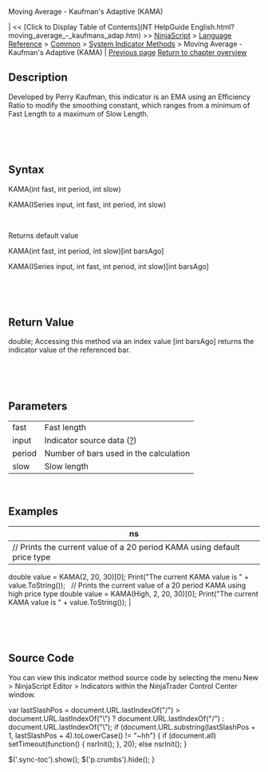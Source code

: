 ﻿










 


Moving Average - Kaufman's Adaptive (KAMA)







| &lt;&lt; [Click to Display Table of Contents](NT HelpGuide English.html?moving_average_-_kaufmans_adap.htm) &gt;&gt;
 [NinjaScript](ninjascript.htm) &gt; [Language Reference](language_reference_wip.htm) &gt; [Common](common.htm) &gt; [System Indicator Methods](indicators.htm) &gt;
Moving Average - Kaufman's Adaptive (KAMA) | [Previous page](moving_average_-_hull_hma.htm)
[Return to chapter overview](indicators.htm)










Description
-----------


Developed by Perry Kaufman, this indicator is an EMA using an Efficiency Ratio to modify the smoothing constant, which ranges from a minimum of Fast Length to a maximum of Slow Length. 


 


 


Syntax
------


KAMA(int fast, int period, int slow)  

KAMA(ISeries<double> input, int fast, int period, int slow)


 


Returns default value  

KAMA(int fast, int period, int slow)[int barsAgo]  

KAMA(ISeries<double> input, int fast, int period, int slow)[int barsAgo]


 


 


Return Value
------------


double; Accessing this method via an index value [int barsAgo] returns the indicator value of the referenced bar.


 


 


Parameters
----------




|  |  |
| --- | --- |
| fast | Fast length |
| input | Indicator source data ([?](valid_input_data_for_indicator.htm)) |
| period | Number of bars used in the calculation |
| slow | Slow length |



 



Examples
--------




| ns |
| --- |
| // Prints the current value of a 20 period KAMA using default price type
double value = KAMA(2, 20, 30)[0];
Print("The current KAMA value is " + value.ToString());
 
// Prints the current value of a 20 period KAMA using high price type
double value = KAMA(High, 2, 20, 30)[0];
Print("The current KAMA value is " + value.ToString()); |



 


 


Source Code
-----------


You can view this indicator method source code by selecting the menu New &gt; NinjaScript Editor &gt; Indicators within the NinjaTrader Control Center window.





 
 var lastSlashPos = document.URL.lastIndexOf("/") &gt; document.URL.lastIndexOf("\\") ? document.URL.lastIndexOf("/") : document.URL.lastIndexOf("\\");
 if (document.URL.substring(lastSlashPos + 1, lastSlashPos + 4).toLowerCase() != "~hh") {
 if (document.all) setTimeout(function() {
 nsrInit();
 }, 20);
 else nsrInit();
 }
 
 
 $('.sync-toc').show();
 $('p.crumbs').hide();
 }
 
 
 



</double></double>